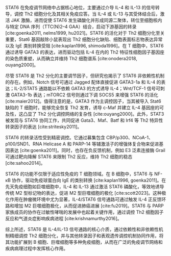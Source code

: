 STAT6 在免疫调节网络中占据核心地位，主要通过介导 IL-4 和 IL-13 的信号转导，调控 Th2 细胞分化及其相关免疫应答。当 IL-4 或 IL-13 与其受体结合后，激活 JAK 激酶，进而促使 STAT6 发生磷酸化并形成同源二聚体，转位至细胞核内与特定 DNA 序列（TTC(N)2–4 GAA）结合，启动下游基因的转录 [cite:goenka2011, nelms1999, hu2021]。STAT6 的活化对于 Th2 细胞分化至关重要，Stat6 基因敲除小鼠表现出 Th2 细胞分化缺陷、细胞表面标志物表达异常以及 IgE 类别转换受阻 [cite:kaplan1996, shimoda1996]。在 T 细胞中，STAT6 通过诱导 GATA3 的表达，进而驱动包括 IL-4 在内的 Th2 特征性细胞因子基因座的染色质重塑，从而确立并维持 Th2 细胞谱系 [cite:onodera2018, ouyang2000]。

尽管 STAT6 是 Th2 分化的主要调节因子，但研究也揭示了 STAT6 非依赖性机制的存在。例如，Notch 信号可通过 Jagged 配体直接促进 GATA3-1a 和 IL-4 的表达；IL-2/STAT5 通路能以不依赖 GATA3 的方式诱导 IL-4；Wnt/TCF-1 信号可刺激 GATA3-1b 表达；mTORC2 信号则通过下调 SOCS5 来增强 STAT6 的活化 [cite:maier2012]。值得注意的是，GATA3 作为主调控因子，当其被导入 Stat6 缺陷的 T 细胞时，能够完全恢复 Th2 发育，诱导 c-Maf 并建立 IL-4 基因座的可及性，这凸显了 Th2 分化调控网络的复杂性 [cite:ouyang2000]。此外，STAT3 被发现与 STAT6 协同工作，共同促进 Gata3、Maf、Batf 和 Irf4 等 Th2 特异性转录因子的表达 [cite:stritesky2011]。

STAT6 的转录活性受到精密调控。它通过募集包含 CBP/p300、NCoA-1、p100/SND1、RNA Helicase A 和 PARP-14 等辅激活子的增强体复合物来促进基因表达 [cite:goenka2011]。同时，也存在负反馈机制，例如 E3 泛素连接酶 Grail 可通过靶向降解 STAT6 来限制 Th2 反应，维持 Th2 细胞的稳态 [cite:sahoo2014]。

STAT6 的功能不仅限于适应性免疫的 T 细胞领域。在 B 细胞中，STAT6 与 NF-κB 协作，驱动免疫球蛋白向 IgE 的类别转换 [cite:kaplan1996, goenka2011]。在先天免疫细胞如巨噬细胞中，IL-4 和 IL-13 通过激活 STAT6 磷酸化，等效地诱导传统 M2 型标记物的表达，促进 M2 型巨噬细胞的极化 [cite:scott2023]。这种极化作用在肿瘤微环境中尤为显著，IL-4/STAT6 信号通路可通过触发 IL-4 正反馈环路和增加 M2 巨噬细胞极化，从而促进肺癌进展 [cite:fu2019]。STAT6 与 PARP 家族成员的协作在过敏性哮喘的发展中也起着关键作用，通过调控 Th2 细胞因子反应和气道炎症影响疾病进程 [cite:krishnamurthy2016]。

综上所述，STAT6 是 IL-4/IL-13 信号通路的核心介质，通过依赖性和非依赖性机制精细调控 Th2 细胞分化，并与其他转录因子和表观遗传调控机制协同作用，将其功能扩展到 B 细胞、巨噬细胞等多种免疫细胞，从而在广泛的免疫调节网络和疾病病理过程中发挥核心作用。